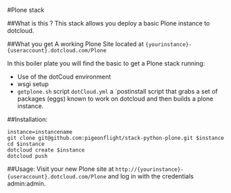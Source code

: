 #Plone stack 

##What is this ?
This stack allows you deploy a basic Plone instance to dotcloud.

##What you get
A working Plone Site located at
`{yourinstance}-{useraccount}.dotcloud.com/Plone`

In this boiler plate you will find the basic to get a Plone stack running:
* Use of the dotCoud environment
* wsgi setup
* `getplone.sh` script `dotCloud.yml` a `postinstall script that grabs a set of packages (eggs) known to work on dotcloud and then builds a plone instance.

##Installation:

    instance=instancename
    git clone git@github.com:pigeonflight/stack-python-plone.git $instance
    cd $instance
    dotcloud create $instance
    dotcloud push 
  
##Usage:
Visit your new Plone site at
`http://{yourinstance}-{useraccount}.dotcloud.com/Plone` and log in with the credentials admin:admin.
